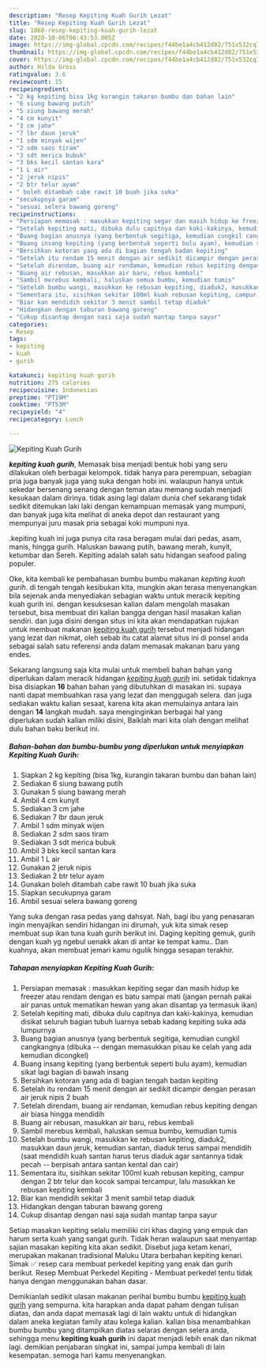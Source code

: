 ```yaml
---
description: "Resep Kepiting Kuah Gurih Lezat"
title: "Resep Kepiting Kuah Gurih Lezat"
slug: 1868-resep-kepiting-kuah-gurih-lezat
date: 2020-10-06T06:43:53.005Z
image: https://img-global.cpcdn.com/recipes/f44be1a4cb412d82/751x532cq70/kepiting-kuah-gurih-foto-resep-utama.jpg
thumbnail: https://img-global.cpcdn.com/recipes/f44be1a4cb412d82/751x532cq70/kepiting-kuah-gurih-foto-resep-utama.jpg
cover: https://img-global.cpcdn.com/recipes/f44be1a4cb412d82/751x532cq70/kepiting-kuah-gurih-foto-resep-utama.jpg
author: Hilda Gross
ratingvalue: 3.6
reviewcount: 15
recipeingredient:
- "2 kg kepiting bisa 1kg kurangin takaran bumbu dan bahan lain"
- "6 siung bawang putih"
- "5 siung bawang merah"
- "4 cm kunyit"
- "3 cm jahe"
- "7 lbr daun jeruk"
- "1 sdm minyak wijen"
- "2 sdm saos tiram"
- "3 sdt merica bubuk"
- "3 bks kecil santan kara"
- "1 L air"
- "2 jeruk nipis"
- "2 btr telur ayam"
- " boleh ditambah cabe rawit 10 buah jika suka"
- "secukupnya garam"
- "sesuai selera bawang goreng"
recipeinstructions:
- "Persiapan memasak : masukkan kepiting segar dan masih hidup ke freezer atau rendam dengan es batu sampai mati (jangan pernah pakai air panas untuk mematikan hewan yang akan disantap ya termasuk ikan)"
- "Setelah kepiting mati, dibuka dulu capitnya dan kaki-kakinya, kemudian disikat seluruh bagian tubuh luarnya sebab kadang kepiting suka ada lumpurnya"
- "Buang bagian anusnya (yang berbentuk segitiga, kemudian cungkil cangkangnya (dibuka -- dengan memasukkan pisau ke celah yang ada kemudian dicongkel)"
- "Buang insang kepiting (yang berbentuk seperti bulu ayam), kemudian sikat lagi bagian di bawah insang"
- "Bersihkan kotoran yang ada di bagian tengah badan kepiting"
- "Setelah itu rendam 15 menit dengan air sedikit dicampir dengan perasan air jeruk nipis 2 buah"
- "Setelah direndam, buang air rendaman, kemudian rebus kepiting dengan air biasa hingga mendidih"
- "Buang air rebusan, masukkan air baru, rebus kembali"
- "Sambil merebus kembali, haluskan semua bumbu, kemudian tumis"
- "Setelah bumbu wangi, masukkan ke rebusan kepiting, diaduk2, masukkan daun jeruk, kemudian santan, diaduk terus sampai mendidih (saat mendidih kuah santan harus terus diaduk agar santannya tidak pecah -- berpisah antara santan kental dan cair)"
- "Sementara itu, sisihkan sekitar 100ml kuah rebusan kepiting, campur dengan 2 btr telur dan kocok sampai tercampur, lalu masukkan ke rebusan kepiting kembali"
- "Biar kan mendidih sekitar 3 menit sambil tetap diaduk"
- "Hidangkan dengan taburan bawang goreng"
- "Cukup disantap dengan nasi saja sudah mantap tanpa sayur"
categories:
- Resep
tags:
- kepiting
- kuah
- gurih

katakunci: kepiting kuah gurih 
nutrition: 275 calories
recipecuisine: Indonesian
preptime: "PT19M"
cooktime: "PT53M"
recipeyield: "4"
recipecategory: Lunch

---
```



![Kepiting Kuah Gurih](https://img-global.cpcdn.com/recipes/f44be1a4cb412d82/751x532cq70/kepiting-kuah-gurih-foto-resep-utama.jpg)

<b><i>kepiting kuah gurih</i></b>, Memasak bisa menjadi bentuk hobi yang seru dilakukan oleh berbagai kelompok. tidak hanya para perempuan, sebagian pria juga banyak juga yang suka dengan hobi ini. walaupun hanya untuk sekedar bersenang senang dengan teman atau memang sudah menjadi kesukaan dalam dirinya. tidak asing lagi dalam dunia chef sekarang tidak sedikit ditemukan laki laki dengan kemampuan memasak yang mumpuni, dan banyak juga kita melihat di aneka depot dan restaurant yang mempunyai juru masak pria sebagai koki mumpuni nya.

.kepiting kuah ini juga punya cita rasa beragam mulai dari pedas, asam, manis, hingga gurih. Haluskan bawang putih, bawang merah, kunyit, ketumbar dan Sereh. Kepiting adalah salah satu hidangan seafood paling populer.

Oke, kita kembali ke pembahasan bumbu bumbu makanan <i>kepiting kuah gurih</i>. di tengah tengah kesibukan kita, mungkin akan terasa menyenangkan bila sejenak anda menyediakan sebagian waktu untuk meracik kepiting kuah gurih ini. dengan kesuksesan kalian dalam mengolah masakan tersebut, bisa membuat diri kalian bangga dengan hasil masakan kalian sendiri. dan juga disini dengan situs ini kita akan mendapatkan rujukan untuk membuat makanan <u>kepiting kuah gurih</u> tersebut menjadi hidangan yang lezat dan nikmat, oleh sebab itu catat alamat situs ini di ponsel anda sebagai salah satu referensi anda dalam memasak makanan baru yang endes.


Sekarang langsung saja kita mulai untuk membeli bahan bahan yang diperlukan dalam meracik hidangan <u><i>kepiting kuah gurih</i></u> ini. setidak tidaknya bisa disiapkan <b>16</b> bahan bahan yang dibutuhkan di masakan ini. supaya nanti dapat membuahkan rasa yang lezat dan menggugah selera. dan juga sediakan waktu kalian sesaat, karena kita akan memulainya antara lain dengan <b>14</b> langkah mudah. saya menginginkan berbagai hal yang diperlukan sudah kalian miliki disini, Baiklah mari kita olah dengan melihat dulu bahan baku berikut ini.

<!--inarticleads1-->

##### Bahan-bahan dan bumbu-bumbu yang diperlukan untuk menyiapkan Kepiting Kuah Gurih:

1. Siapkan 2 kg kepiting (bisa 1kg, kurangin takaran bumbu dan bahan lain)
1. Sediakan 6 siung bawang putih
1. Gunakan 5 siung bawang merah
1. Ambil 4 cm kunyit
1. Sediakan 3 cm jahe
1. Sediakan 7 lbr daun jeruk
1. Ambil 1 sdm minyak wijen
1. Sediakan 2 sdm saos tiram
1. Sediakan 3 sdt merica bubuk
1. Ambil 3 bks kecil santan kara
1. Ambil 1 L air
1. Gunakan 2 jeruk nipis
1. Sediakan 2 btr telur ayam
1. Gunakan  boleh ditambah cabe rawit 10 buah jika suka
1. Siapkan secukupnya garam
1. Ambil sesuai selera bawang goreng


Yang suka dengan rasa pedas yang dahsyat. Nah, bagi ibu yang penasaran ingin menyajikan sendiri hidangan ini dirumah, yuk kita simak resep membuat sup ikan tuna kuah gurih berikut ini. Daging kepiting gemuk, gurih dengan kuah yg ngebul uenakk akan di antar ke tempat kamu.. Dan kuahnya, akan membuat jemari kamu ngulik hingga sesapan terakhir. 

<!--inarticleads2-->

##### Tahapan menyiapkan Kepiting Kuah Gurih:

1. Persiapan memasak : masukkan kepiting segar dan masih hidup ke freezer atau rendam dengan es batu sampai mati (jangan pernah pakai air panas untuk mematikan hewan yang akan disantap ya termasuk ikan)
1. Setelah kepiting mati, dibuka dulu capitnya dan kaki-kakinya, kemudian disikat seluruh bagian tubuh luarnya sebab kadang kepiting suka ada lumpurnya
1. Buang bagian anusnya (yang berbentuk segitiga, kemudian cungkil cangkangnya (dibuka -- dengan memasukkan pisau ke celah yang ada kemudian dicongkel)
1. Buang insang kepiting (yang berbentuk seperti bulu ayam), kemudian sikat lagi bagian di bawah insang
1. Bersihkan kotoran yang ada di bagian tengah badan kepiting
1. Setelah itu rendam 15 menit dengan air sedikit dicampir dengan perasan air jeruk nipis 2 buah
1. Setelah direndam, buang air rendaman, kemudian rebus kepiting dengan air biasa hingga mendidih
1. Buang air rebusan, masukkan air baru, rebus kembali
1. Sambil merebus kembali, haluskan semua bumbu, kemudian tumis
1. Setelah bumbu wangi, masukkan ke rebusan kepiting, diaduk2, masukkan daun jeruk, kemudian santan, diaduk terus sampai mendidih (saat mendidih kuah santan harus terus diaduk agar santannya tidak pecah -- berpisah antara santan kental dan cair)
1. Sementara itu, sisihkan sekitar 100ml kuah rebusan kepiting, campur dengan 2 btr telur dan kocok sampai tercampur, lalu masukkan ke rebusan kepiting kembali
1. Biar kan mendidih sekitar 3 menit sambil tetap diaduk
1. Hidangkan dengan taburan bawang goreng
1. Cukup disantap dengan nasi saja sudah mantap tanpa sayur


Setiap masakan kepiting selalu memiliki ciri khas daging yang empuk dan harum serta kuah yang sangat gurih. Tidak heran walaupun saat menyantap sajian masakan kepiting kita akan sedikit. Disebut juga ketam kenari, merupakan makanan tradisional Maluku Utara berbahan kepiting kenari. Simak ✅ resep cara membuat perkedel kepiting yang enak dan gurih berikut. Resep Membuat Perkedel Kepiting - Membuat perkedel tentu tidak hanya dengan menggunakan bahan dasar. 

Demikianlah sedikit ulasan makanan perihal bumbu bumbu <u>kepiting kuah gurih</u> yang sempurna. kita harapkan anda dapat paham dengan tulisan diatas, dan anda dapat memasak lagi di lain waktu untuk di hidangkan dalam aneka kegiatan family atau kolega kalian. kalian bisa menambahkan bumbu bumbu yang ditampilkan diatas selaras dengan selera anda, sehingga menu <b>kepiting kuah gurih</b> ini dapat menjadi lebih enak dan nikmat lagi. demikian penjabaran singkat ini, sampai jumpa kembali di lain kesempatan. semoga hari kamu menyenangkan.
